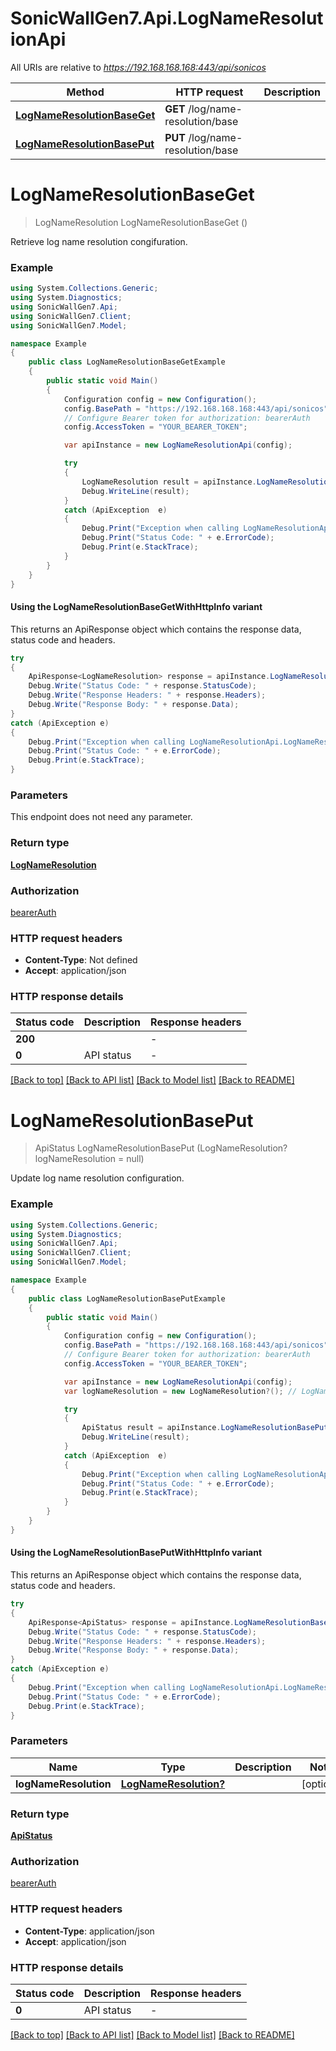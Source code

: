 # SonicWallGen7.Api.LogNameResolutionApi

All URIs are relative to *https://192.168.168.168:443/api/sonicos*

| Method | HTTP request | Description |
|--------|--------------|-------------|
| [**LogNameResolutionBaseGet**](LogNameResolutionApi.md#lognameresolutionbaseget) | **GET** /log/name-resolution/base |  |
| [**LogNameResolutionBasePut**](LogNameResolutionApi.md#lognameresolutionbaseput) | **PUT** /log/name-resolution/base |  |

<a id="lognameresolutionbaseget"></a>
# **LogNameResolutionBaseGet**
> LogNameResolution LogNameResolutionBaseGet ()



Retrieve log name resolution congifuration.

### Example
```csharp
using System.Collections.Generic;
using System.Diagnostics;
using SonicWallGen7.Api;
using SonicWallGen7.Client;
using SonicWallGen7.Model;

namespace Example
{
    public class LogNameResolutionBaseGetExample
    {
        public static void Main()
        {
            Configuration config = new Configuration();
            config.BasePath = "https://192.168.168.168:443/api/sonicos";
            // Configure Bearer token for authorization: bearerAuth
            config.AccessToken = "YOUR_BEARER_TOKEN";

            var apiInstance = new LogNameResolutionApi(config);

            try
            {
                LogNameResolution result = apiInstance.LogNameResolutionBaseGet();
                Debug.WriteLine(result);
            }
            catch (ApiException  e)
            {
                Debug.Print("Exception when calling LogNameResolutionApi.LogNameResolutionBaseGet: " + e.Message);
                Debug.Print("Status Code: " + e.ErrorCode);
                Debug.Print(e.StackTrace);
            }
        }
    }
}
```

#### Using the LogNameResolutionBaseGetWithHttpInfo variant
This returns an ApiResponse object which contains the response data, status code and headers.

```csharp
try
{
    ApiResponse<LogNameResolution> response = apiInstance.LogNameResolutionBaseGetWithHttpInfo();
    Debug.Write("Status Code: " + response.StatusCode);
    Debug.Write("Response Headers: " + response.Headers);
    Debug.Write("Response Body: " + response.Data);
}
catch (ApiException e)
{
    Debug.Print("Exception when calling LogNameResolutionApi.LogNameResolutionBaseGetWithHttpInfo: " + e.Message);
    Debug.Print("Status Code: " + e.ErrorCode);
    Debug.Print(e.StackTrace);
}
```

### Parameters
This endpoint does not need any parameter.
### Return type

[**LogNameResolution**](LogNameResolution.md)

### Authorization

[bearerAuth](../README.md#bearerAuth)

### HTTP request headers

 - **Content-Type**: Not defined
 - **Accept**: application/json


### HTTP response details
| Status code | Description | Response headers |
|-------------|-------------|------------------|
| **200** |  |  -  |
| **0** | API status |  -  |

[[Back to top]](#) [[Back to API list]](../README.md#documentation-for-api-endpoints) [[Back to Model list]](../README.md#documentation-for-models) [[Back to README]](../README.md)

<a id="lognameresolutionbaseput"></a>
# **LogNameResolutionBasePut**
> ApiStatus LogNameResolutionBasePut (LogNameResolution? logNameResolution = null)



Update log name resolution configuration.

### Example
```csharp
using System.Collections.Generic;
using System.Diagnostics;
using SonicWallGen7.Api;
using SonicWallGen7.Client;
using SonicWallGen7.Model;

namespace Example
{
    public class LogNameResolutionBasePutExample
    {
        public static void Main()
        {
            Configuration config = new Configuration();
            config.BasePath = "https://192.168.168.168:443/api/sonicos";
            // Configure Bearer token for authorization: bearerAuth
            config.AccessToken = "YOUR_BEARER_TOKEN";

            var apiInstance = new LogNameResolutionApi(config);
            var logNameResolution = new LogNameResolution?(); // LogNameResolution? |  (optional) 

            try
            {
                ApiStatus result = apiInstance.LogNameResolutionBasePut(logNameResolution);
                Debug.WriteLine(result);
            }
            catch (ApiException  e)
            {
                Debug.Print("Exception when calling LogNameResolutionApi.LogNameResolutionBasePut: " + e.Message);
                Debug.Print("Status Code: " + e.ErrorCode);
                Debug.Print(e.StackTrace);
            }
        }
    }
}
```

#### Using the LogNameResolutionBasePutWithHttpInfo variant
This returns an ApiResponse object which contains the response data, status code and headers.

```csharp
try
{
    ApiResponse<ApiStatus> response = apiInstance.LogNameResolutionBasePutWithHttpInfo(logNameResolution);
    Debug.Write("Status Code: " + response.StatusCode);
    Debug.Write("Response Headers: " + response.Headers);
    Debug.Write("Response Body: " + response.Data);
}
catch (ApiException e)
{
    Debug.Print("Exception when calling LogNameResolutionApi.LogNameResolutionBasePutWithHttpInfo: " + e.Message);
    Debug.Print("Status Code: " + e.ErrorCode);
    Debug.Print(e.StackTrace);
}
```

### Parameters

| Name | Type | Description | Notes |
|------|------|-------------|-------|
| **logNameResolution** | [**LogNameResolution?**](LogNameResolution?.md) |  | [optional]  |

### Return type

[**ApiStatus**](ApiStatus.md)

### Authorization

[bearerAuth](../README.md#bearerAuth)

### HTTP request headers

 - **Content-Type**: application/json
 - **Accept**: application/json


### HTTP response details
| Status code | Description | Response headers |
|-------------|-------------|------------------|
| **0** | API status |  -  |

[[Back to top]](#) [[Back to API list]](../README.md#documentation-for-api-endpoints) [[Back to Model list]](../README.md#documentation-for-models) [[Back to README]](../README.md)

